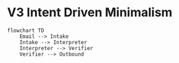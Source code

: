 # V3 Intent Driven Minimalism

```mermaid
flowchart TD
    Email --> Intake
    Intake --> Interpreter
    Interpreter --> Verifier
    Verifier --> Outbound
```
